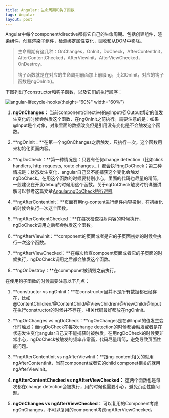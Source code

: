 ```yaml
---
title: Angular：生命周期和钩子函数
tags: Angular
layout: post
---
```



Angular中每个component/directive都有它自己的生命周期。包括创建组件，渲染组件，创建渲染子组件，检测绑定属性变化，回收和从DOM中移除。
<blockquote>
<p>
生命周期有这几种：OnChanges，OnInit，DoCheck，AfterContentInit，AfterContentChecked，AfterViewInit，AfterViewChecked，OnDestroy。
</p>
<p>钩子函数就是在对应的生命周期前面加上前缀ng，比如OnInit，对应的钩子函数是ngOnInit()。</p>
</blockquote>

下图列出了constructor和钩子函数，以及它们的执行顺序：

![angular-lifecycle-hooks](https://limeii.github.io/assets/images/posts/angular/angular-lifecycle-hooks.png){:height=“60%" width="60%"}

1. **ngOnChanges：** 当前component/directive的@Input/@Output绑定的值发生变化的时候会触发这个函数，在ngOnInit之前执行。需要注意的是：如果@Input是个对象，对象里面的数据改变但是引用没有变化是不会触发这个函数。

2. **ngOnInit：**在第一个ngOnChanges之后触发，只执行一次。这个函数用来初始化页面内容。

3. **ngDoCheck：**第一种情况是：只要有任何change detection（比如click handlers, http requests, route changes...）都会执行ngDoCheck；第二种情况是：状态发生变化，angular自己又不能捕获这个变化会触发ngDoCheck。在用这个函数的时候要特别小心，里面的代码也尽量的精简，一般建议在开发debug的时候用这个函数。关于ngDoCheck触发时机详细讲解可以参考这篇文章[Angular:ngDoCheck执行时机](https://limeii.github.io/2019/06/angular-ngdocheck-onpush-strategy/)

4. **ngAfterContentInit：**页面有用ng-content进行组件内容投射，在初始化的时候会执行一次这个函数。

5. **ngAfterContentChecked：**在每次检查投射内容的时候执行，ngDoCheck调用之后都会触发这个函数。

6. **ngAfterViewInit：**component的页面或者是它的子页面初始的时候会执行一次这个函数。

7. **ngAfterViewChecked：**在每次检查compoent页面或者它的子页面的时候执行，ngDoCheck调用之后都会触发这个函数。

8. **ngOnDestroy：**在commponet被销毁之前执行。

在使用钩子函数的时候需要注意以下几点：

1. **constructor vs ngOnInit：**在constructor里并不是所有数据都已经存在，比如@ContentChildren/@ContentChild/@ViewChildren/@ViewChild/@Input在执行constructor的时候并不存在，相关代码最好都放在ngOnInit。

2. **ngOnChanges vs ngDoCheck：**ngOnChanges是在@Input的值发生变化时触发；而ngDoCheck在每次change detection的时候都会触发或者是在状态发生变化angular自己又不能捕获时被触发。在用ngDoCheck的时候要非常小心，ngDoCheck被触发的频率非常高，代码尽量精简，避免导致页面性能问题。

3. **ngAfterContentInit vs ngAfterViewInit：**跟ng-content相关的就用ngAfterContentInit，当前component或者它的child componet相关的就用ngAfterViewInit。

4. **ngAfterContentChecked vs ngAfterViewChecked：** 这两个函数也是每次都在change detection会被执行，用的时候也需要小心，避免页面性能问题。

5. **ngOnChanges vs ngAfterViewChecked：** 可以复用的Component考虑ngOnChanges，不可以复用的component考虑ngAfterViewChecked。
